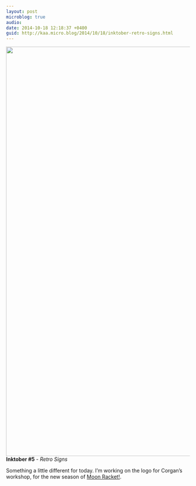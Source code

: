 ```yaml
---
layout: post
microblog: true
audio: 
date: 2014-10-18 12:18:37 +0400
guid: http://kaa.micro.blog/2014/10/18/inktober-retro-signs.html
---
```

<img src="https://www.kaa.bz/uploads/2018/0cee96185f.jpg" alt="" width="840" height="1120" class="alignnone size-full wp-image-350" /><strong>Inktober #5</strong> - <em>Retro Signs</em>

Something a little different for today. I’m working on the logo for Corgan’s workshop, for the new season of <a href="http://www.moonracket.com">Moon Racket!</a>.
